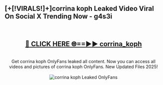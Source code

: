 <h2>[+[!VIRALS!]+]corrina koph Leaked Video Viral On Social X Trending Now - g4s3i</h2>
<br>
<div align="center">
<h2><a href="https://libra.edu.pl?corrina_koph" rel="nofollow">🔴 CLICK HERE 🌐==►► corrina_koph</a></h2>
<br>
Get corrina koph OnlyFans leaked all content. Now you can access all videos and pictures of corrina koph OnlyFans. New Updated Files 2025!
<br>
<br>
<a href="https://libra.edu.pl?corrina_koph" rel="nofollow" data-target="animated-image.originalLink"><img src="https://i.ibb.co.com/WyWwxjT/player-gif2.gif" alt="corrina koph Leaked OnlyFans" style="max-width: 100%; display: inline-block;" data-target="animated-image.originalImage"></a>
</div>
<br>